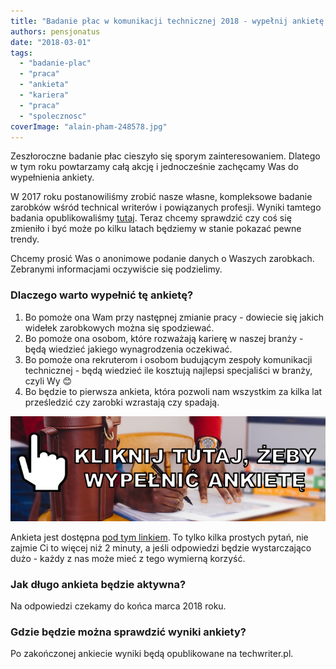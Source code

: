 ```yaml
---
title: "Badanie płac w komunikacji technicznej 2018 - wypełnij ankietę!"
authors: pensjonatus
date: "2018-03-01"
tags:
  - "badanie-plac"
  - "praca"
  - "ankieta"
  - "kariera"
  - "praca"
  - "spolecznosc"
coverImage: "alain-pham-248578.jpg"
---
```


Zeszłoroczne badanie płac cieszyło się sporym zainteresowaniem. Dlatego w tym
roku powtarzamy całą akcję i jednocześnie zachęcamy Was do wypełnienia ankiety.

<!--truncate-->

W 2017 roku postanowiliśmy zrobić nasze własne, kompleksowe badanie zarobków
wśród technical writerów i powiązanych profesji. Wyniki tamtego badania
opublikowaliśmy
[tutaj](http://techwriter.pl/wyniki-badania-plac-w-komunikacji-technicznej/).
Teraz chcemy sprawdzić czy coś się zmieniło i być może po kilku latach będziemy
w stanie pokazać pewne trendy.

Chcemy prosić Was o anonimowe podanie danych o Waszych zarobkach. Zebranymi
informacjami oczywiście się podzielimy.

### Dlaczego warto wypełnić tę ankietę?

1. Bo pomoże ona Wam przy następnej zmianie pracy - dowiecie się jakich widełek
   zarobkowych można się spodziewać.
2. Bo pomoże ona osobom, które rozważają karierę w naszej branży - będą wiedzieć
   jakiego wynagrodzenia oczekiwać.
3. Bo pomoże ona rekruterom i osobom budującym zespoły komunikacji technicznej -
   będą wiedzieć ile kosztują najlepsi specjaliści w branży, czyli Wy 😊
4. Bo będzie to pierwsza ankieta, która pozwoli nam wszystkim za kilka lat
   prześledzić czy zarobki wzrastają czy spadają.

[![](images/wypelnij-ankiete-link-1.jpg)](https://docs.google.com/forms/d/1PHQneGyEOXiO9-CNtJ4TLel4mz60rLu00YccMSsmx6E/)

Ankieta jest dostępna
[pod tym linkiem](https://docs.google.com/forms/d/1PHQneGyEOXiO9-CNtJ4TLel4mz60rLu00YccMSsmx6E/).
To tylko kilka prostych pytań, nie zajmie Ci to więcej niż 2 minuty, a jeśli
odpowiedzi będzie wystarczająco dużo - każdy z nas może mieć z tego wymierną
korzyść.

### Jak długo ankieta będzie aktywna?

Na odpowiedzi czekamy do końca marca 2018 roku.

### Gdzie będzie można sprawdzić wyniki ankiety?

Po zakończonej ankiecie wyniki będą opublikowane na techwriter.pl.
